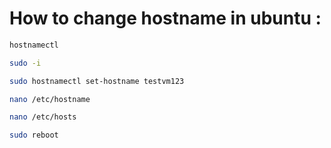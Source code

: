 #  How to change hostname in ubuntu :


```sh
hostnamectl 
```
```sh
sudo -i
```
```sh
sudo hostnamectl set-hostname testvm123
```
```sh
nano /etc/hostname
```
```sh
nano /etc/hosts
```
```sh
sudo reboot
```

